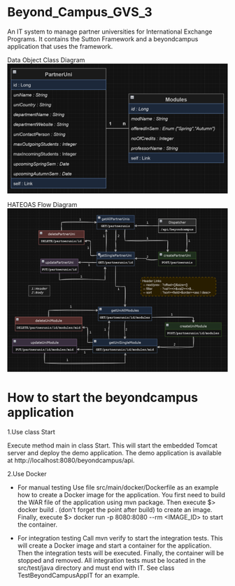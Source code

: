 # Beyond_Campus_GVS_3
An IT system to manage partner universities for International Exchange Programs.
It contains the Sutton Framework and a beyondcampus application that uses the framework.

Data Object Class Diagram
![Alt text](https://github.com/YashMehta11k/Beyond_Campus_GVS_3/blob/main/diagrams/BeyondCampus_DataObjectDiagram.png)

HATEOAS Flow Diagram
![Alt text](https://github.com/YashMehta11k/Beyond_Campus_GVS_3/blob/main/diagrams/BeyondDiagram_HATEOASDiagram.png)

# How to start the beyondcampus application

1.Use class Start

Execute method main in class Start. This will start the embedded Tomcat server and deploy the demo application. The demo application
is available at http://localhost:8080/beyondcampus/api.

2.Use Docker

- For manual testing
Use file src/main/docker/Dockerfile as an example how to create a Docker image for the application. You first need to build
the WAR file of the application using mvn package. Then execute $> docker build . (don't forget the point after build) to
create an image. Finally, execute $> docker run -p 8080:8080 --rm <IMAGE_ID> to start the container.

- For integration testing
Call mvn verify to start the integration tests. This will create a Docker image and start a container for the application.
Then the integration tests will be executed. Finally, the container will be stopped and removed. All integration tests must
be located in the src/test/java directory and must end with IT. See class TestBeyondCampusAppIT for an example.
